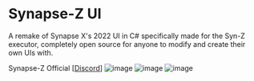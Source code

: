 # Synapse-Z UI
A remake of Synapse X's 2022 UI in C# specifically made for the Syn-Z executor, completely open source for anyone to modify and create their own UIs with.

Synapse-Z Official [[Discord](https://discord.gg/synz)]
![image](https://github.com/user-attachments/assets/fc3b7b97-29ba-4ef3-95d1-dfc9714041b8)
![image](https://github.com/user-attachments/assets/ea1d1f12-9fa5-4aa3-b929-8ef758970ebe)
![image](https://github.com/user-attachments/assets/7ae8b525-70a2-433d-87ec-dbbca864a334)
